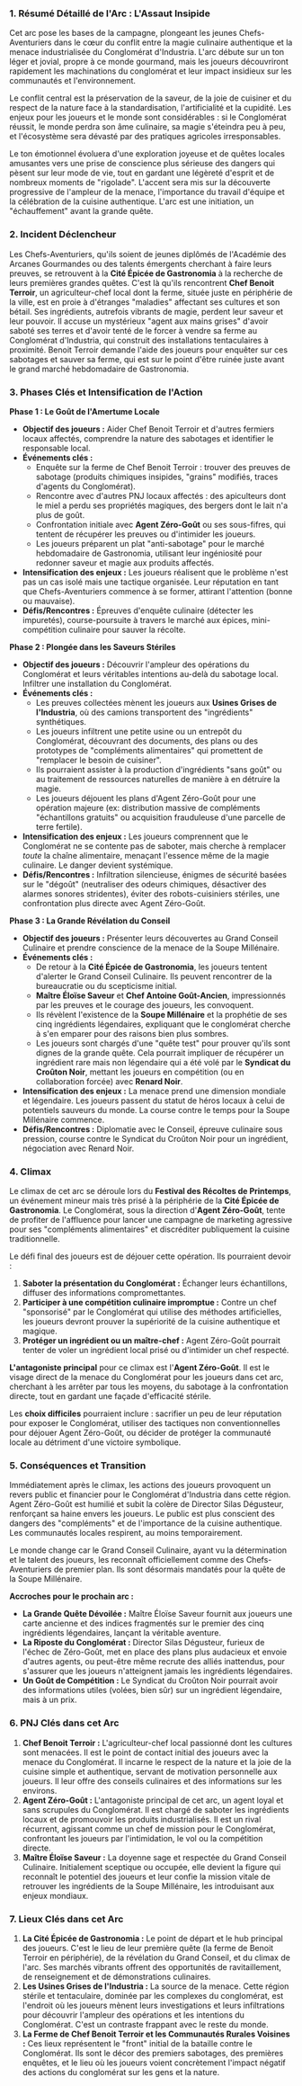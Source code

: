 ### 1. Résumé Détaillé de l'Arc : L'Assaut Insipide

Cet arc pose les bases de la campagne, plongeant les jeunes Chefs-Aventuriers dans le cœur du conflit entre la magie culinaire authentique et la menace industrialisée du Conglomérat d'Industria. L'arc débute sur un ton léger et jovial, propre à ce monde gourmand, mais les joueurs découvriront rapidement les machinations du conglomérat et leur impact insidieux sur les communautés et l'environnement.

Le conflit central est la préservation de la saveur, de la joie de cuisiner et du respect de la nature face à la standardisation, l'artificialité et la cupidité. Les enjeux pour les joueurs et le monde sont considérables : si le Conglomérat réussit, le monde perdra son âme culinaire, sa magie s'éteindra peu à peu, et l'écosystème sera dévasté par des pratiques agricoles irresponsables.

Le ton émotionnel évoluera d'une exploration joyeuse et de quêtes locales amusantes vers une prise de conscience plus sérieuse des dangers qui pèsent sur leur mode de vie, tout en gardant une légèreté d'esprit et de nombreux moments de "rigolade". L'accent sera mis sur la découverte progressive de l'ampleur de la menace, l'importance du travail d'équipe et la célébration de la cuisine authentique. L'arc est une initiation, un "échauffement" avant la grande quête.

### 2. Incident Déclencheur

Les Chefs-Aventuriers, qu'ils soient de jeunes diplômés de l'Académie des Arcanes Gourmandes ou des talents émergents cherchant à faire leurs preuves, se retrouvent à la **Cité Épicée de Gastronomia** à la recherche de leurs premières grandes quêtes. C'est là qu'ils rencontrent **Chef Benoit Terroir**, un agriculteur-chef local dont la ferme, située juste en périphérie de la ville, est en proie à d'étranges "maladies" affectant ses cultures et son bétail. Ses ingrédients, autrefois vibrants de magie, perdent leur saveur et leur pouvoir. Il accuse un mystérieux "agent aux mains grises" d'avoir saboté ses terres et d'avoir tenté de le forcer à vendre sa ferme au Conglomérat d'Industria, qui construit des installations tentaculaires à proximité. Benoit Terroir demande l'aide des joueurs pour enquêter sur ces sabotages et sauver sa ferme, qui est sur le point d'être ruinée juste avant le grand marché hebdomadaire de Gastronomia.

### 3. Phases Clés et Intensification de l'Action

**Phase 1 : Le Goût de l'Amertume Locale**

*   **Objectif des joueurs :** Aider Chef Benoit Terroir et d'autres fermiers locaux affectés, comprendre la nature des sabotages et identifier le responsable local.
*   **Événements clés :**
    *   Enquête sur la ferme de Chef Benoit Terroir : trouver des preuves de sabotage (produits chimiques insipides, "grains" modifiés, traces d'agents du Conglomérat).
    *   Rencontre avec d'autres PNJ locaux affectés : des apiculteurs dont le miel a perdu ses propriétés magiques, des bergers dont le lait n'a plus de goût.
    *   Confrontation initiale avec **Agent Zéro-Goût** ou ses sous-fifres, qui tentent de récupérer les preuves ou d'intimider les joueurs.
    *   Les joueurs préparent un plat "anti-sabotage" pour le marché hebdomadaire de Gastronomia, utilisant leur ingéniosité pour redonner saveur et magie aux produits affectés.
*   **Intensification des enjeux :** Les joueurs réalisent que le problème n'est pas un cas isolé mais une tactique organisée. Leur réputation en tant que Chefs-Aventuriers commence à se former, attirant l'attention (bonne ou mauvaise).
*   **Défis/Rencontres :** Épreuves d'enquête culinaire (détecter les impuretés), course-poursuite à travers le marché aux épices, mini-compétition culinaire pour sauver la récolte.

**Phase 2 : Plongée dans les Saveurs Stériles**

*   **Objectif des joueurs :** Découvrir l'ampleur des opérations du Conglomérat et leurs véritables intentions au-delà du sabotage local. Infiltrer une installation du Conglomérat.
*   **Événements clés :**
    *   Les preuves collectées mènent les joueurs aux **Usines Grises de l'Industria**, où des camions transportent des "ingrédients" synthétiques.
    *   Les joueurs infiltrent une petite usine ou un entrepôt du Conglomérat, découvrant des documents, des plans ou des prototypes de "compléments alimentaires" qui promettent de "remplacer le besoin de cuisiner".
    *   Ils pourraient assister à la production d'ingrédients "sans goût" ou au traitement de ressources naturelles de manière à en détruire la magie.
    *   Les joueurs déjouent les plans d'Agent Zéro-Goût pour une opération majeure (ex: distribution massive de compléments "échantillons gratuits" ou acquisition frauduleuse d'une parcelle de terre fertile).
*   **Intensification des enjeux :** Les joueurs comprennent que le Conglomérat ne se contente pas de saboter, mais cherche à remplacer *toute* la chaîne alimentaire, menaçant l'essence même de la magie culinaire. Le danger devient systémique.
*   **Défis/Rencontres :** Infiltration silencieuse, énigmes de sécurité basées sur le "dégoût" (neutraliser des odeurs chimiques, désactiver des alarmes sonores stridentes), éviter des robots-cuisiniers stériles, une confrontation plus directe avec Agent Zéro-Goût.

**Phase 3 : La Grande Révélation du Conseil**

*   **Objectif des joueurs :** Présenter leurs découvertes au Grand Conseil Culinaire et prendre conscience de la menace de la Soupe Millénaire.
*   **Événements clés :**
    *   De retour à la **Cité Épicée de Gastronomia**, les joueurs tentent d'alerter le Grand Conseil Culinaire. Ils peuvent rencontrer de la bureaucratie ou du scepticisme initial.
    *   **Maître Éloïse Saveur** et **Chef Antoine Goût-Ancien**, impressionnés par les preuves et le courage des joueurs, les convoquent.
    *   Ils révèlent l'existence de la **Soupe Millénaire** et la prophétie de ses cinq ingrédients légendaires, expliquant que le conglomérat cherche à s'en emparer pour des raisons bien plus sombres.
    *   Les joueurs sont chargés d'une "quête test" pour prouver qu'ils sont dignes de la grande quête. Cela pourrait impliquer de récupérer un ingrédient rare mais non légendaire qui a été volé par le **Syndicat du Croûton Noir**, mettant les joueurs en compétition (ou en collaboration forcée) avec **Renard Noir**.
*   **Intensification des enjeux :** La menace prend une dimension mondiale et légendaire. Les joueurs passent du statut de héros locaux à celui de potentiels sauveurs du monde. La course contre le temps pour la Soupe Millénaire commence.
*   **Défis/Rencontres :** Diplomatie avec le Conseil, épreuve culinaire sous pression, course contre le Syndicat du Croûton Noir pour un ingrédient, négociation avec Renard Noir.

### 4. Climax

Le climax de cet arc se déroule lors du **Festival des Récoltes de Printemps**, un événement mineur mais très prisé à la périphérie de la **Cité Épicée de Gastronomia**. Le Conglomérat, sous la direction d'**Agent Zéro-Goût**, tente de profiter de l'affluence pour lancer une campagne de marketing agressive pour ses "compléments alimentaires" et discréditer publiquement la cuisine traditionnelle.

Le défi final des joueurs est de déjouer cette opération. Ils pourraient devoir :
1.  **Saboter la présentation du Conglomérat :** Échanger leurs échantillons, diffuser des informations compromettantes.
2.  **Participer à une compétition culinaire impromptue :** Contre un chef "sponsorisé" par le Conglomérat qui utilise des méthodes artificielles, les joueurs devront prouver la supériorité de la cuisine authentique et magique.
3.  **Protéger un ingrédient ou un maître-chef :** Agent Zéro-Goût pourrait tenter de voler un ingrédient local prisé ou d'intimider un chef respecté.

**L'antagoniste principal** pour ce climax est l'**Agent Zéro-Goût**. Il est le visage direct de la menace du Conglomérat pour les joueurs dans cet arc, cherchant à les arrêter par tous les moyens, du sabotage à la confrontation directe, tout en gardant une façade d'efficacité stérile.

Les **choix difficiles** pourraient inclure : sacrifier un peu de leur réputation pour exposer le Conglomérat, utiliser des tactiques non conventionnelles pour déjouer Agent Zéro-Goût, ou décider de protéger la communauté locale au détriment d'une victoire symbolique.

### 5. Conséquences et Transition

Immédiatement après le climax, les actions des joueurs provoquent un revers public et financier pour le Conglomérat d'Industria dans cette région. Agent Zéro-Goût est humilié et subit la colère de Director Silas Dégusteur, renforçant sa haine envers les joueurs. Le public est plus conscient des dangers des "compléments" et de l'importance de la cuisine authentique. Les communautés locales respirent, au moins temporairement.

Le monde change car le Grand Conseil Culinaire, ayant vu la détermination et le talent des joueurs, les reconnaît officiellement comme des Chefs-Aventuriers de premier plan. Ils sont désormais mandatés pour la quête de la Soupe Millénaire.

**Accroches pour le prochain arc :**
*   **La Grande Quête Dévoilée :** Maître Éloïse Saveur fournit aux joueurs une carte ancienne et des indices fragmentés sur le premier des cinq ingrédients légendaires, lançant la véritable aventure.
*   **La Riposte du Conglomérat :** Director Silas Dégusteur, furieux de l'échec de Zéro-Goût, met en place des plans plus audacieux et envoie d'autres agents, ou peut-être même recrute des alliés inattendus, pour s'assurer que les joueurs n'atteignent jamais les ingrédients légendaires.
*   **Un Goût de Compétition :** Le Syndicat du Croûton Noir pourrait avoir des informations utiles (volées, bien sûr) sur un ingrédient légendaire, mais à un prix.

### 6. PNJ Clés dans cet Arc

1.  **Chef Benoit Terroir :** L'agriculteur-chef local passionné dont les cultures sont menacées. Il est le point de contact initial des joueurs avec la menace du Conglomérat. Il incarne le respect de la nature et la joie de la cuisine simple et authentique, servant de motivation personnelle aux joueurs. Il leur offre des conseils culinaires et des informations sur les environs.
2.  **Agent Zéro-Goût :** L'antagoniste principal de cet arc, un agent loyal et sans scrupules du Conglomérat. Il est chargé de saboter les ingrédients locaux et de promouvoir les produits industrialisés. Il est un rival récurrent, agissant comme un chef de mission pour le Conglomérat, confrontant les joueurs par l'intimidation, le vol ou la compétition directe.
3.  **Maître Éloïse Saveur :** La doyenne sage et respectée du Grand Conseil Culinaire. Initialement sceptique ou occupée, elle devient la figure qui reconnaît le potentiel des joueurs et leur confie la mission vitale de retrouver les ingrédients de la Soupe Millénaire, les introduisant aux enjeux mondiaux.

### 7. Lieux Clés dans cet Arc

1.  **La Cité Épicée de Gastronomia :** Le point de départ et le hub principal des joueurs. C'est le lieu de leur première quête (la ferme de Benoit Terroir en périphérie), de la révélation du Grand Conseil, et du climax de l'arc. Ses marchés vibrants offrent des opportunités de ravitaillement, de renseignement et de démonstrations culinaires.
2.  **Les Usines Grises de l'Industria :** La source de la menace. Cette région stérile et tentaculaire, dominée par les complexes du conglomérat, est l'endroit où les joueurs mènent leurs investigations et leurs infiltrations pour découvrir l'ampleur des opérations et les intentions du Conglomérat. C'est un contraste frappant avec le reste du monde.
3.  **La Ferme de Chef Benoit Terroir et les Communautés Rurales Voisines :** Ces lieux représentent le "front" initial de la bataille contre le Conglomérat. Ils sont le décor des premiers sabotages, des premières enquêtes, et le lieu où les joueurs voient concrètement l'impact négatif des actions du conglomérat sur les gens et la nature.